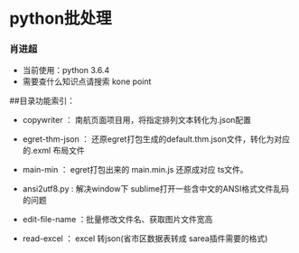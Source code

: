 # python批处理
### 肖进超 

* 当前使用：python 3.6.4
* 需要查什么知识点请搜索 kone point


##目录功能索引：
* copywriter ： 南航页面项目用，将指定排列文本转化为.json配置
 
* egret-thm-json ： 还原egret打包生成的default.thm.json文件，转化为对应的.exml 布局文件
 
* main-min ： egret打包出来的 main.min.js 还原成对应 ts文件。

* ansi2utf8.py : 解决window下 sublime打开一些含中文的ANSI格式文件乱码的问题

* edit-file-name ：批量修改文件名、获取图片文件宽高 

* read-excel ： excel 转json(省市区数据表转成 sarea插件需要的格式)
 
